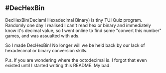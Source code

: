 #**DecHexBin**
---

DecHexBin(Deciaml Hexadecimal Binary) is tiny TUI Quiz program. Randomly one day I realised I can't read hex or binary and immediately know it's decimal value, so I went online to find some "convert this number" games, and was assualted with ads.

So I made DecHexBin! No longer will we be held back by our lack of hexadecimal or binary conversion skills.

P.s. If you are wondering where the octodecimal is. I forgot that even existed until I started writing this README. My bad.